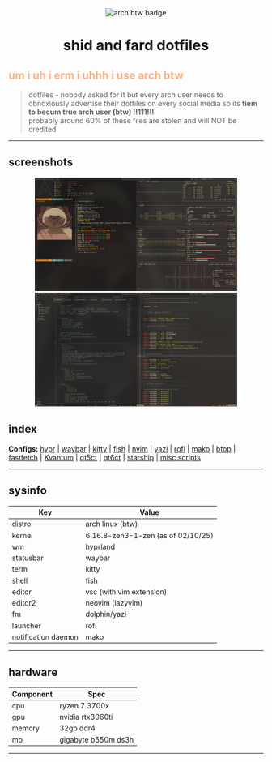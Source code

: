 <div align="center">
	<img src="https://img.shields.io/badge/arch-btw-blue?style=flat-square" alt="arch btw badge" />
	<h1>shid and fard dotfiles</h1>
</div>

## <span style="color:#fab387">um i uh i erm i uhhh i use arch btw</span>

> dotfiles - nobody asked for it but every arch user needs to obnoxiously advertise their dotfiles on every social media so its **tiem to becum true arch user (btw) !!111!!!**  
> probably around 60% of these files are stolen and will NOT be credited

---

## screenshots

<div align="center">
	<img src="pictures/2025-10-02-114306_hyprshot.png" alt="hyprshot 1" width="400" />
	<img src="pictures/2025-10-02-114604_hyprshot.png" alt="hyprshot 2" width="400" />
</div>

## index

**Configs:** [hypr](https://github.com/formulated0/dotfiles/tree/main/hypr) | [waybar](https://github.com/formulated0/dotfiles/tree/main/waybar) | [kitty](https://github.com/formulated0/dotfiles/tree/main/kitty) | [fish](https://github.com/formulated0/dotfiles/tree/main/fish) | [nvim](https://github.com/formulated0/dotfiles/tree/main/nvim) | [yazi](https://github.com/formulated0/dotfiles/tree/main/yazi) | [rofi](https://github.com/formulated0/dotfiles/tree/main/rofi) | [mako](https://github.com/formulated0/dotfiles/tree/main/mako) | [btop](https://github.com/formulated0/dotfiles/tree/main/btop) | [fastfetch](https://github.com/formulated0/dotfiles/tree/main/fastfetch) | [Kvantum](https://github.com/formulated0/dotfiles/tree/main/Kvantum) | [qt5ct](https://github.com/formulated0/dotfiles/tree/main/qt5ct) | [qt6ct](https://github.com/formulated0/dotfiles/tree/main/qt6ct) | [starship](https://github.com/formulated0/dotfiles/tree/main/starship) | [misc scripts](https://github.com/formulated0/dotfiles/tree/main/.local/bin)

---

## sysinfo

| Key | Value |
|-----|-------|
| distro | arch linux (btw) |
| kernel | 6.16.8-zen3-1-zen (as of 02/10/25) |
| wm | hyprland |
| statusbar | waybar |
| term | kitty |
| shell | fish |
| editor | vsc (with vim extension) |
| editor2 | neovim (lazyvim) |
| fm | dolphin/yazi |
| launcher | rofi |
| notification daemon | mako |

---

## hardware

| Component | Spec |
|-----------|------|
| cpu | ryzen 7 3700x |
| gpu | nvidia rtx3060ti |
| memory | 32gb ddr4 |
| mb | gigabyte b550m ds3h |

---
